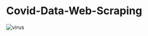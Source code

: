 # Covid-Data-Web-Scraping

![virus](https://www.statnews.com/wp-content/uploads/2020/02/Coronavirus-CDC-768x432.jpg)

